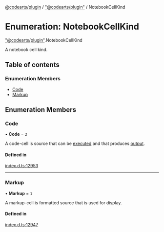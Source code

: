[@codearts/plugin](../README.md) / ["@codearts/plugin"](../modules/_codearts_plugin_.md) / NotebookCellKind

# Enumeration: NotebookCellKind

["@codearts/plugin"](../modules/_codearts_plugin_.md).NotebookCellKind

A notebook cell kind.

## Table of contents

### Enumeration Members

- [Code](codearts_plugin_.NotebookCellKind.md#code)
- [Markup](codearts_plugin_.NotebookCellKind.md#markup)

## Enumeration Members

### Code

• **Code** = ``2``

A code-cell is source that can be [executed](../interfaces/codearts_plugin_.NotebookController.md) and that
produces [output](../classes/codearts_plugin_.NotebookCellOutput.md).

#### Defined in

[index.d.ts:12953](https://github.com/huaweicloud/cloudide-plugin-api/blob/a055dd0/index.d.ts#L12953)

___

### Markup

• **Markup** = ``1``

A markup-cell is formatted source that is used for display.

#### Defined in

[index.d.ts:12947](https://github.com/huaweicloud/cloudide-plugin-api/blob/a055dd0/index.d.ts#L12947)
